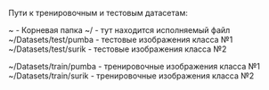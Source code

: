 Пути к тренировочным и тестовым датасетам:

~ - Корневая папка
~/ - тут находится исполняемый файл
~/Datasets/test/pumba - тестовые изображения класса №1
~/Datasets/test/surik - тестовые изображения класса №2

~/Datasets/train/pumba - тренировочные изображения класса №1
~/Datasets/train/surik - тренировочные изображения класса №2
